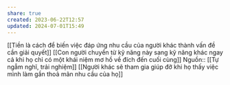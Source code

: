```yaml
---
share: true
created: 2023-06-22T12:57
updated: 2024-07-01T15:49
---
```

[[Tiền là cách để biến việc đáp ứng nhu cầu của người khác thành vấn đề cần giải quyết]]
[[Con người chuyển từ kỹ năng này sang kỹ năng khác ngay cả khi họ chỉ có một khái niệm mơ hồ về đích đến cuối cùng]]
Nguồn:: [[Tự ngẫm nghĩ, trải nghiệm]]
[[Người khác sẽ tham gia giúp đỡ khi họ thấy việc mình làm gần thoả mãn nhu cầu của họ]] 